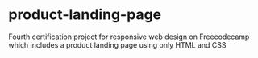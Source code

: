 # product-landing-page
Fourth certification project for responsive web design on Freecodecamp which includes a product landing page using only HTML and CSS
